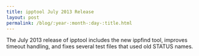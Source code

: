 ```yaml
---
title: ipptool July 2013 Release
layout: post
permalink: /blog/:year-:month-:day-:title.html
---
```


The July 2013 release of ipptool includes the new ippfind tool, improves timeout handling, and fixes several test files that used old STATUS names.
